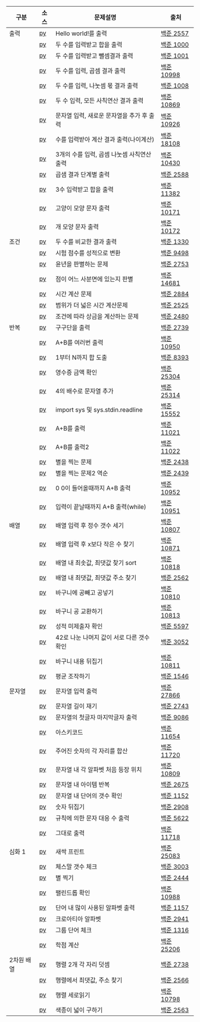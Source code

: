 |구분|소스|문제설명|출처|
|--|--|--|--|
|출력|[py](./docs/codingtests/beakjoon/input_output/2557.py)|Hello world!를 출력|[백준 2557](https://www.acmicpc.net/problem/2557)|
||[py](./docs/codingtests/beakjoon/input_output/1000.py)|두 수를 입력받고 합을 출력|[백준 1000](https://www.acmicpc.net/problem/1000)|
||[py](./docs/codingtests/beakjoon/input_output/1001.py)|두 수를 입력받고 뺄셈결과 출력|[백준 1001](https://www.acmicpc.net/problem/1001)|
||[py](./docs/codingtests/beakjoon/input_output/10998.py)|두 수를 입력, 곱셈 결과 출력|[백준 10998](https://www.acmicpc.net/problem/10998)|
||[py](./docs/codingtests/beakjoon/input_output/1008.py)|두 수를 입력, 나눗셈 몫 결과 출력|[백준 1008](https://www.acmicpc.net/problem/1008)|
||[py](./docs/codingtests/beakjoon/input_output/10869.py)|두 수 입력, 모든 사칙연산 결과 출력|[백준 10869](https://www.acmicpc.net/problem/10869)|
||[py](./docs/codingtests/beakjoon/input_output/10926.py)|문자열 입력, 새로운 문자열을 추가 후 출력|[백준 10926](https://www.acmicpc.net/problem/10926)|
||[py](./docs/codingtests/beakjoon/input_output/18108.py)|수를 입력받아 계산 결과 출력(나이계산)|[백준 18108](https://www.acmicpc.net/problem/18108)|
||[py](./docs/codingtests/beakjoon/input_output/10430.py)|3개의 수를 입력, 곱셈 나눗셈 사칙연산 출력|[백준 10430](https://www.acmicpc.net/problem/10430)|
||[py](./docs/codingtests/beakjoon/input_output/2588.py)|곱샘 결과 단계별 출력|[백준 2588](https://www.acmicpc.net/problem/2588)|
||[py](./docs/codingtests/beakjoon/input_output/11382.py)|3수 입력받고 합을 출력|[백준 11382](https://www.acmicpc.net/problem/11382)|
||[py](./docs/codingtests/beakjoon/input_output/10171.py)|고양이 모양 문자 출력|[백준 10171](https://www.acmicpc.net/problem/10171)|
||[py](./docs/codingtests/beakjoon/input_output/10172.py)|개 모양 문자 출력|[백준 10172](https://www.acmicpc.net/problem/10172)|
|조건|[py](./docs/codingtests/beakjoon/If/1330.py)|두 수를 비교한 결과 출력|[백준 1330](https://www.acmicpc.net/problem/1330)|
||[py](./docs/codingtests/beakjoon/If/9498.py)|시험 점수를 성적으로 변환|[백준 9498](https://www.acmicpc.net/problem/9498)|
||[py](./docs/codingtests/beakjoon/If/2753.py)|윤년을 판별하는 문제|[백준 2753](https://www.acmicpc.net/problem/2753)|
||[py](./docs/codingtests/beakjoon/If/14681.py)|점이 어느 사분면에 있는지 판별|[백준 14681](https://www.acmicpc.net/problem/14681)|
||[py](./docs/codingtests/beakjoon/If/2884.py)|시간 계산 문제|[백준 2884](https://www.acmicpc.net/problem/2884)|
||[py](./docs/codingtests/beakjoon/If/2525.py)|범위가 더 넓은 시간 계산문제|[백준 2525](https://www.acmicpc.net/problem/2525)|
||[py](./docs/codingtests/beakjoon/If/2480.py)|조건에 따라 상금을 계산하는 문제|[백준 2480](https://www.acmicpc.net/problem/2480)|
|반복|[py](./docs/codingtests/beakjoon/loops/2739.py)|구구단을 출력|[백준 2739](https://www.acmicpc.net/problem/2739)|
||[py](./docs/codingtests/beakjoon/loops/10950.py)|A+B를 여러번 출력|[백준 10950](https://www.acmicpc.net/problem/10950)|
||[py](./docs/codingtests/beakjoon/loops/8393.py)|1부터 N까지 합 도출|[백준 8393](https://www.acmicpc.net/problem/8393)|
||[py](./docs/codingtests/beakjoon/loops/25304.py)|영수증 금액 확인|[백준 25304](https://www.acmicpc.net/problem/25304)|
||[py](./docs/codingtests/beakjoon/loops/25314.py)|4의 배수로 문자열 추가|[백준 25314](https://www.acmicpc.net/problem/25314)|
||[py](./docs/codingtests/beakjoon/loops/15552.py)|import sys 및 sys.stdin.readline|[백준 15552](https://www.acmicpc.net/problem/15552)|
||[py](./docs/codingtests/beakjoon/loops/11021.py)|A+B를 출력|[백준 11021](https://www.acmicpc.net/problem/11021)|
||[py](./docs/codingtests/beakjoon/loops/11022.py)|A+B를 출력2|[백준 11022](https://www.acmicpc.net/problem/11022)|
||[py](./docs/codingtests/beakjoon/loops/2438.py)|별을 찍는 문제|[백준 2438](https://www.acmicpc.net/problem/2438)|
||[py](./docs/codingtests/beakjoon/loops/2439.py)|별을 찍는 문제2 역순|[백준 2439](https://www.acmicpc.net/problem/2439)|
||[py](./docs/codingtests/beakjoon/loops/10952.py)|0 0이 들어올때까지 A+B 출력|[백준 10952](https://www.acmicpc.net/problem/10952)|
||[py](./docs/codingtests/beakjoon/loops/10951.py)|입력이 끝날때까지 A+B 출력(while)|[백준 10951](https://www.acmicpc.net/problem/10951)|
|배열|[py](./docs/codingtests/beakjoon/array/10807.py)|배열 입력 후 정수 갯수 세기|[백준 10807](https://www.acmicpc.net/problem/10807)|
||[py](./docs/codingtests/beakjoon/array/10871.py)|배열 입력 후 x보다 작은 수 찾기|[백준 10871](https://www.acmicpc.net/problem/10871)|
||[py](./docs/codingtests/beakjoon/array/10818.py)|배열 내 최솟값, 최댓값 찾기 sort|[백준 10818](https://www.acmicpc.net/problem/10818)|
||[py](./docs/codingtests/beakjoon/array/2562.py)|배열 내 최댓값, 최댓값 주소 찾기|[백준 2562](https://www.acmicpc.net/problem/2562)|
||[py](./docs/codingtests/beakjoon/array/10810.py)|바구니에 공빼고 공넣기|[백준 10810](https://www.acmicpc.net/problem/10810)|
||[py](./docs/codingtests/beakjoon/array/10813.py)|바구니 공 교환하기|[백준 10813](https://www.acmicpc.net/problem/10813)|
||[py](./docs/codingtests/beakjoon/array/5597.py)|성적 미제출자 확인|[백준 5597](https://www.acmicpc.net/problem/5597)|
||[py](./docs/codingtests/beakjoon/array/3052.py)|42로 나눈 나머지 값이 서로 다른 갯수 확인|[백준 3052](https://www.acmicpc.net/problem/3052)|
||[py](./docs/codingtests/beakjoon/array/10811.py)|바구니 내용 뒤집기|[백준 10811](https://www.acmicpc.net/problem/10811)|
||[py](./docs/codingtests/beakjoon/array/1546.py)|평균 조작하기|[백준 1546](https://www.acmicpc.net/problem/1546)|
|문자열|[py](./docs/codingtests/beakjoon/string/27866.py)|문자열 입력 출력|[백준 27866](https://www.acmicpc.net/problem/27866)|
||[py](./docs/codingtests/beakjoon/string/2743.py)|문자열 길이 재기|[백준 2743](https://www.acmicpc.net/problem/2743)|
||[py](./docs/codingtests/beakjoon/string/9086.py)|문자열의 첫글자 마지막글자 출력|[백준 9086](https://www.acmicpc.net/problem/9086)|
||[py](./docs/codingtests/beakjoon/string/11654.py)|아스키코드|[백준 11654](https://www.acmicpc.net/problem/11654)|
||[py](./docs/codingtests/beakjoon/string/11720.py)|주어진 숫자의 각 자리를 합산|[백준 11720](https://www.acmicpc.net/problem/11720)|
||[py](./docs/codingtests/beakjoon/string/10809.py)|문자열 내 각 알파벳 처음 등장 위치|[백준 10809](https://www.acmicpc.net/problem/10809)|
||[py](./docs/codingtests/beakjoon/string/2675.py)|문자열 내 아이템 반복|[백준 2675](https://www.acmicpc.net/problem/2675)|
||[py](./docs/codingtests/beakjoon/string/1152.py)|문자열 내 단어의 갯수 확인|[백준 1152](https://www.acmicpc.net/problem/1152)|
||[py](./docs/codingtests/beakjoon/string/2908.py)|숫자 뒤집기|[백준 2908](https://www.acmicpc.net/problem/2908)|
||[py](./docs/codingtests/beakjoon/string/5622.py)|규칙에 의한 문자 대응 수 출력|[백준 5622](https://www.acmicpc.net/problem/5622)|
||[py](./docs/codingtests/beakjoon/string/11718.py)|그대로 출력|[백준 11718](https://www.acmicpc.net/problem/11718)|
|심화 1|[py](./docs/codingtests/beakjoon/Advanced%201/25083.py)|새싹 프린트|[백준 25083](https://www.acmicpc.net/problem/25083)|
||[py](./docs/codingtests/beakjoon/Advanced%201/3003.py)|체스말 갯수 체크|[백준 3003](https://www.acmicpc.net/problem/3003)|
||[py](./docs/codingtests/beakjoon/Advanced%201/2444.py)|별 찍기|[백준 2444](https://www.acmicpc.net/problem/2444)|
||[py](./docs/codingtests/beakjoon/Advanced%201/10988.py)|팰린드롭 확인|[백준 10988](https://www.acmicpc.net/problem/10988)|
||[py](./docs/codingtests/beakjoon/Advanced%201/1157.py)|단어 내 많이 사용된 알파벳 출력|[백준 1157](https://www.acmicpc.net/problem/1157)|
||[py](./docs/codingtests/beakjoon/Advanced%201/2941.py)|크로아티아 알파벳|[백준 2941](https://www.acmicpc.net/problem/2941)|
||[py](./docs/codingtests/beakjoon/Advanced%201/1316.py)|그룹 단어 체크|[백준 1316](https://www.acmicpc.net/problem/1316)|
||[py](./docs/codingtests/beakjoon/Advanced%201/25206.py)|학점 계산|[백준 25206](https://www.acmicpc.net/problem/25206)|
|2차원 배열|[py](./docs/codingtests/beakjoon/array2/2738.py)|행렬 2개 각 자리 덧셈|[백준 2738](https://www.acmicpc.net/problem/2738)|
||[py](./docs/codingtests/beakjoon/array2/2566.py)|행렬에서 최댓값, 주소 찾기|[백준 2566](https://www.acmicpc.net/problem/2566)|
||[py](./docs/codingtests/beakjoon/array2/10798.py)|행렬 세로읽기|[백준 10798](https://www.acmicpc.net/problem/10798)|
||[py](./docs/codingtests/beakjoon/array2/2563.py)|색종이 넓이 구하기|[백준 2563](https://www.acmicpc.net/problem/2563)|
